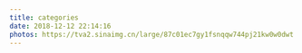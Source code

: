 ```yaml
---
title: categories
date: 2018-12-12 22:14:16
photos: https://tva2.sinaimg.cn/large/87c01ec7gy1fsnqqw744pj21kw0w0dwt.jpg
---
```

